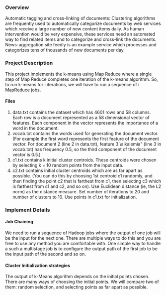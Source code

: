 ### Overview
Automatic tagging and cross-linking of documents: Clustering algorithms are frequently used to automatically categorize documents by web services which receive a large
number of new content items daily. As human intervention would be very expensive, these
services need an automated way to find related items and to categorize and cross-link the
documents. News-aggregation site feedly is an example service which processes and categorizes tens of thousands of new documents per day.

### Project Description
This project implements the k-means using Map Reduce where a
single step of Map Reduce completes one iteration of the k-means algorithm. So, to run
k-means for i iterations, we will have to run a sequence of i MapReduce jobs.

#### Files
1. data.txt contains the dataset which has 4601 rows and 58 columns. Each row is a
document represented as a 58 dimensional vector of features. Each component in the
vector represents the importance of a word in the document.
2. vocab.txt contains the words used for generating the document vector. (For example
the first word represents the first feature of the document vector. For document 2 (line
2 in data.txt), feature 3 \alkalemia" (line 3 in vocab.txt) has frequency 0.5, so the
third component of the document vector is 0.5.)
3. c1.txt contains k initial cluster centroids. These centroids were chosen by selecting
k = 10 random points from the input data.
4. c2.txt contains initial cluster centroids which are as far apart as possible. (You can
do this by choosing 1st centroid c1 randomly, and then finding the point c2 that is
farthest from c1, then selecting c3 which is farthest from c1 and c2, and so on).
Use Euclidean distance (ie, the L2 norm) as the distance measure. Set number of iterations
to 20 and number of clusters to 10. Use points in c1.txt for initialization.

### Implement Details
#### Job Chaining
We need to run a sequence of Hadoop jobs where the output of one job will be the input for
the next one. There are multiple ways to do this and you are free to use any method you
are comfortable with. One simple way to handle a such a multistage job is to configure the
output path of the first job to be the input path of the second and so on.

#### Cluster Initialization strategies
The output of k-Means algorithm depends on the initial
points chosen. There are many ways of choosing the initial points. We will compare two of
them: random selection, and selecting points as far apart as possible.
